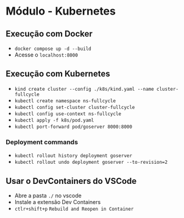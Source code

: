 # Módulo - Kubernetes

## Execução com Docker

- `docker compose up -d --build`
- Acesse o `localhost:8000`

## Execução com Kubernetes

- `kind create cluster --config ./k8s/kind.yaml --name cluster-fullcycle`
- `kubectl create namespace ns-fullcycle`
- `kubectl config set-cluster cluster-fullcycle`
- `kubectl config use-context ns-fullcycle`
- `kubectl apply -f k8s/pod.yaml`
- `kubectl port-forward pod/goserver 8000:8000`

### Deployment commands

- `kubectl rollout history deployment goserver`
- `kubectl rollout undo deployment goserver --to-revision=2`

## Usar o DevContainers do VSCode

- Abre a pasta `./` no vscode
- Instale a extensão Dev Containers
- `ctlr+shift+p` `Rebuild and Reopen in Container`
